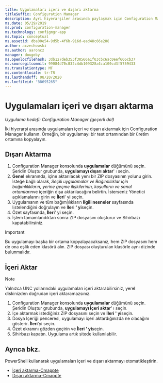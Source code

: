```yaml
---
title: Uygulamaları içeri ve dışarı aktarma
titleSuffix: Configuration Manager
description: Ayrı hiyerarşiler arasında paylaşmak için Configuration Manager uygulamaları içeri ve dışarı aktarmayı öğrenin.
ms.date: 05/29/2019
ms.prod: configuration-manager
ms.technology: configmgr-app
ms.topic: conceptual
ms.assetid: dba00e54-9d5b-4f6b-916d-ead48c66e288
author: aczechowski
ms.author: aaroncz
manager: dougeby
ms.openlocfilehash: 3db127deb353f30566a1f03cbc6ac0eef666cb37
ms.sourcegitcommit: 99084d70c032c4db109328a4ca100cd3f5759433
ms.translationtype: MT
ms.contentlocale: tr-TR
ms.lasthandoff: 08/20/2020
ms.locfileid: "88695265"
---
```

# <a name="import-and-export-applications"></a>Uygulamaları içeri ve dışarı aktarma

*Uygulama hedefi: Configuration Manager (geçerli dal)*

İki hiyerarşi arasında uygulamaları içeri ve dışarı aktarmak için Configuration Manager kullanın. Örneğin, bir uygulamayı bir test ortamından bir üretim ortamına kopyalayın.

## <a name="export"></a>Dışarı Aktarma

1. Configuration Manager konsolunda **uygulamalar** düğümünü seçin. Şeridin Oluştur grubunda, **uygulamayı dışarı aktar**' ı seçin.
1. **Genel** ekranında, içine aktarılacak yenı bir ZIP dosyasının yolunu girin. İsteğe bağlı olarak, *Seçili uygulamalar ve Bağımlılıklar için* *bağımlılıkların, yerine geçme ilişkilerinin, koşulların ve sanal ortamların*ve içeriğin dışa aktarılacağını belirtin.  İsterseniz Yönetici açıklamalarını girin ve **İleri**' yi seçin.
1. Uygulamanın ve tüm bağımlılıkların **Ilgili nesneler** sayfasında listelendiğini doğrulayın ve **İleri ' yi**seçin.
1. Özet sayfasında, **İleri**' yi seçin.
1. İşlem tamamlandıktan sonra ZIP dosyasını oluşturur ve Sihirbazı kapatabilirsiniz.

> [!IMPORTANT]
> Bu uygulamayı başka bir ortama kopyalayacaksanız, hem ZIP dosyasını hem de ona eşlik eden klasörü alın. ZIP dosyası oluşturulan klasörle aynı dizinde bulunmalıdır.

## <a name="import"></a>İçeri Aktar

> [!NOTE]
> Yalnızca UNC yollarındaki uygulamaları içeri aktarabilirsiniz, yerel diskinizden doğrudan içeri aktaramazsınız.

1. Configuration Manager konsolunda **uygulamalar** düğümünü seçin. Şeridin Oluştur grubunda, **uygulamayı Içeri aktar**' ı seçin.
1. İçe aktarmak istediğiniz ZIP dosyasını seçin ve **İleri ' yi**seçin.
1. Dosya Içeriği penceresi, uygulamayı içeri aktardığınızda ne olacağını gösterir. **İleri**’yi seçin.
1. Özet ekranını gözden geçirin ve **İleri ' yi**seçin.
1. Sihirbazı kapatın. Uygulama artık sitede kullanılabilir.

## <a name="see-also"></a>Ayrıca bkz.
 
PowerShell kullanarak uygulamaları içeri ve dışarı aktarmayı otomatikleştirin.

* [İçeri aktarma-Cmappte](/powershell/module/configurationmanager/import-cmapplication)
* [Dışarı aktarma-Cmappte](/powershell/module/configurationmanager/export-cmapplication)